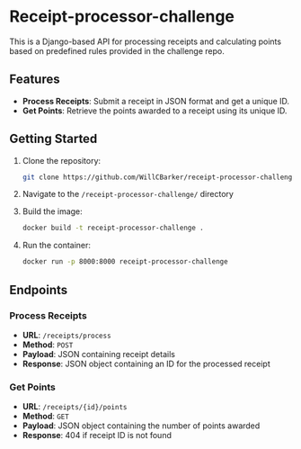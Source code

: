 # Receipt-processor-challenge

This is a Django-based API for processing receipts and calculating points based on predefined rules provided in the challenge repo.

## Features

- **Process Receipts**: Submit a receipt in JSON format and get a unique ID.
- **Get Points**: Retrieve the points awarded to a receipt using its unique ID.

## Getting Started

1. Clone the repository:
    ```sh
    git clone https://github.com/WillCBarker/receipt-processor-challenge.git
    ```

2. Navigate to the `/receipt-processor-challenge/` directory

3. Build the image:
    ```sh
    docker build -t receipt-processor-challenge .
    ```

4. Run the container:
    ```sh
    docker run -p 8000:8000 receipt-processor-challenge
    ```

## Endpoints

### Process Receipts

- **URL**: `/receipts/process`
- **Method**: `POST`
- **Payload**: JSON containing receipt details
- **Response**: JSON object containing an ID for the processed receipt

### Get Points

- **URL**: `/receipts/{id}/points`
- **Method**: `GET`
- **Payload**: JSON object containing the number of points awarded
- **Response**: 404 if receipt ID is not found
